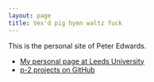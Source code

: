 ```yaml
---
layout: page
title: Vex'd pig hymn waltz fuck
---
```


This is the personal site of Peter Edwards. 

* [My personal page at Leeds University](http://www.personal.leeds.ac.uk/~esople)
* [p-2 projects on GitHub](https://github.com/p-2/)


